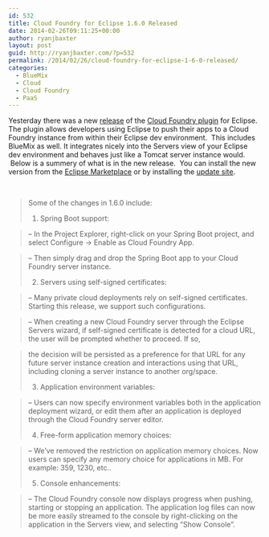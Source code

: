 ```yaml
---
id: 532
title: Cloud Foundry for Eclipse 1.6.0 Released
date: 2014-02-26T09:11:25+00:00
author: ryanjbaxter
layout: post
guid: http://ryanjbaxter.com/?p=532
permalink: /2014/02/26/cloud-foundry-for-eclipse-1-6-0-released/
categories:
  - BlueMix
  - Cloud
  - Cloud Foundry
  - PaaS
---
```

Yesterday there was a new <a href="https://groups.google.com/a/cloudfoundry.org/forum/#!topic/vcap-dev/4xelFAvw8ww" target="_blank">release</a> of the <a href="https://github.com/cloudfoundry/eclipse-integration-cloudfoundry" target="_blank">Cloud Foundry plugin</a> for Eclipse. The plugin allows developers using Eclipse to push their apps to a Cloud Foundry instance from within their Eclipse dev environment.  This includes BlueMix as well. It integrates nicely into the Servers view of your Eclipse dev environment and behaves just like a Tomcat server instance would.  Below is a summery of what is in the new release.  You can install the new version from the <a href="http://marketplace.eclipse.org/content/cloud-foundry-integration-eclipse#.Uw31KvRdWPs" target="_blank">Eclipse Marketplace</a> or by installing the <a href="http://dist.springsource.com/release/TOOLS/cloudfoundry" target="_blank">update site</a>.

&nbsp;

> Some of the changes in 1.6.0 include:
> 
> 1. Spring Boot support:
  
> &#8211; In the Project Explorer, right-click on your Spring Boot project, and select Configure -> Enable as Cloud Foundry App.
  
> &#8211; Then simply drag and drop the Spring Boot app to your Cloud Foundry server instance.
> 
> 2. Servers using self-signed certificates:
  
> &#8211; Many private cloud deployments rely on self-signed certificates. Starting this release, we support such configurations.
  
> &#8211; When creating a new Cloud Foundry server through the Eclipse Servers wizard, if self-signed certificate is detected for a cloud URL, the user will be prompted whether to proceed. If so,
  
> the decision will be persisted as a preference for that URL for any future server instance creation and interactions using that URL, including cloning a server instance to another org/space.
> 
> 3. Application environment variables:
  
> &#8211; Users can now specify environment variables both in the application deployment wizard, or edit them after an application is deployed through the Cloud Foundry server editor.
> 
> 4. Free-form application memory choices:
  
> &#8211; We&#8217;ve removed the restriction on application memory choices. Now users can specify any memory choice for applications in MB. For example: 359, 1230, etc..
> 
> 5. Console enhancements:
  
> &#8211; The Cloud Foundry console now displays progress when pushing, starting or stopping an application. The application log files can now be more easily streamed to the console by right-clicking on the application in the Servers view, and selecting &#8220;Show Console&#8221;.